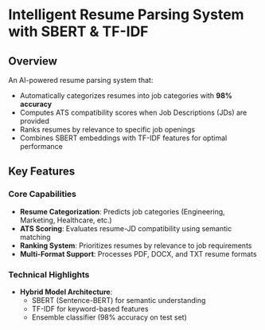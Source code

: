 # Intelligent Resume Parsing System with SBERT & TF-IDF



## Overview
An AI-powered resume parsing system that:
- Automatically categorizes resumes into job categories with **98% accuracy**
- Computes ATS compatibility scores when Job Descriptions (JDs) are provided
- Ranks resumes by relevance to specific job openings
- Combines SBERT embeddings with TF-IDF features for optimal performance

## Key Features

### Core Capabilities
- **Resume Categorization**: Predicts job categories (Engineering, Marketing, Healthcare, etc.)
- **ATS Scoring**: Evaluates resume-JD compatibility using semantic matching
- **Ranking System**: Prioritizes resumes by relevance to job requirements
- **Multi-Format Support**: Processes PDF, DOCX, and TXT resume formats

### Technical Highlights
- **Hybrid Model Architecture**:
  - SBERT (Sentence-BERT) for semantic understanding
  - TF-IDF for keyword-based features
  - Ensemble classifier (98% accuracy on test set)
